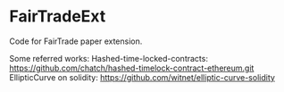 # FairTradeExt
Code for FairTrade paper extension.

Some referred works:
Hashed-time-locked-contracts: https://github.com/chatch/hashed-timelock-contract-ethereum.git
EllipticCurve on solidity: https://github.com/witnet/elliptic-curve-solidity
